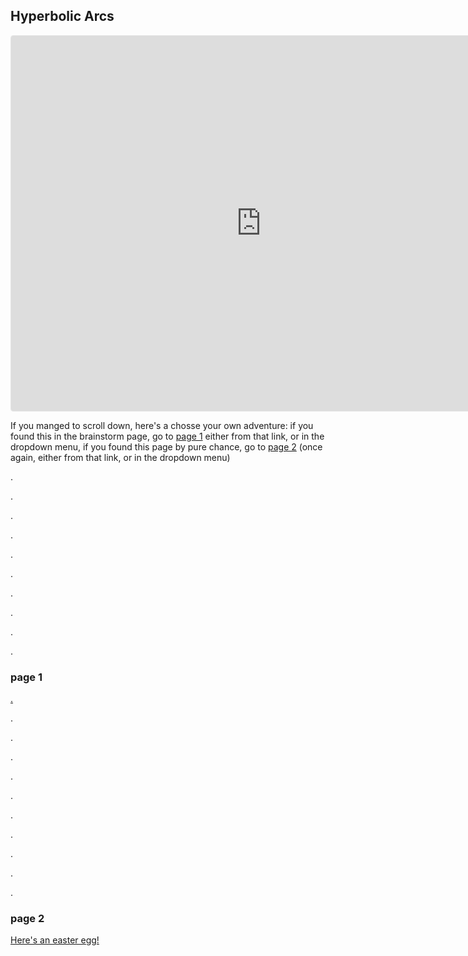 ## Hyperbolic Arcs

<iframe src="https://www.geogebra.org/calculator/ysw94mwz?embed" width="800" height="600" allowfullscreen style="border: 1px solid #e4e4e4;border-radius: 4px;" frameborder="0"></iframe>

If you manged to scroll down, here's a chosse your own adventure: if you found this in the brainstorm page, go to [page 1](https://silaspe.github.io/maths/hyperbolic.html#page-1) either from that link, or in the dropdown menu, if you found this page by pure chance, go to [page 2](https://silaspe.github.io/maths/hyperbolic.html#page-2) (once again, either from that link, or in the dropdown menu)

.

.

.

.

.

.

.

.

.

.

### page 1

[.](https://silaspe.github.io/maths/brainstorm.html#hyperbolic-arcs)

.

.

.

.

.

.

.

.

.

.

### page 2

[Here's an easter egg!](https://silaspe.github.io/maths/how.html)
